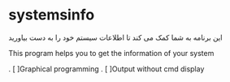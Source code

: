 
# systemsinfo


این برنامه به شما کمک می کند تا اطلاعات سیستم خود را به دست بیاورید

This program helps you to get the information of your system


. [ ]Graphical programming
. [ ]Output without cmd display
